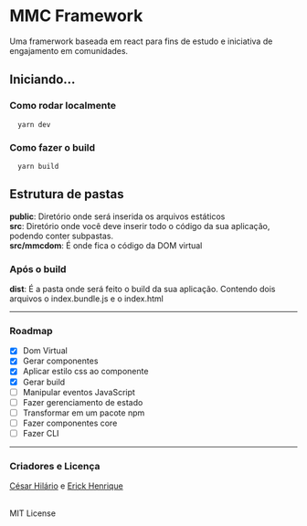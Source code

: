 # MMC Framework
Uma framerwork baseada em react para fins de estudo e iniciativa de engajamento em comunidades.
## **Iniciando...**

### Como rodar localmente
```
  yarn dev
```

### Como fazer o build
```
  yarn build
```

## **Estrutura de pastas**
**public**: Diretório onde será inserida os arquivos estáticos
<br/>
**src**: Diretório onde você deve inserir todo o código da sua aplicação, podendo conter subpastas.
<br/>
**src/mmcdom**: É onde fica o código da DOM virtual

### **Após o build**
**dist**: É a pasta onde será feito o build da sua aplicação. Contendo dois arquivos o index.bundle.js e o index.html
***
### Roadmap
- [X] Dom Virtual
- [X] Gerar componentes 
- [X] Aplicar estilo css ao componente
- [X] Gerar build 
- [ ] Manipular eventos JavaScript
- [ ] Fazer gerenciamento de estado  
- [ ] Transformar em um pacote npm
- [ ] Fazer componentes core
- [ ] Fazer CLI 
***
### Criadores e Licença

<a href="https://github.com/cesarhilario">César Hilário</a> 
e 
<a href="https://github.com/Erick-34">Erick Henrique</a>
<br/>
<br/>

MIT License
